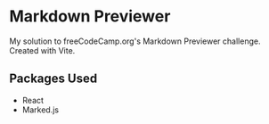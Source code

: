 # Markdown Previewer
My solution to freeCodeCamp.org's Markdown Previewer challenge. Created with Vite.

## Packages Used
- React
- Marked.js